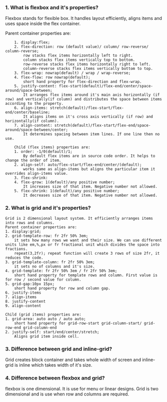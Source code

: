 ### 1. What is flexbox and it's properties?
Flexbox stands for flexible box. It handles layout efficiently, aligns items and uses space inside the flex container.
        
Parent container properties are:
        
        1. display:flex;
        2. flex-direction: row (default value)/ column/ row-reverse/ column-reverse;
            row stacks flex items horizontally left to right.
            column stacks flex items vertically top to bottom.
            row-reverse stacks flex items horizontally right to left.
            column-reverse stacks flex items vertically bottom to top.
        3. flex-wrap: nowrap(default) / wrap / wrap-reverse;
        4. flex-flow: row nowrap(default);
            short hand property for flex-direction and flex-wrap.
        5. justify-content: flex-start(default)/flex-end/center/space-around/space-between;
            It arranges flex items around it's main axis horizontally (if row) and vertically(if column) and distributes the space between items according to the property.
        6. align-items: stretch(default)/flex-start/flex-end/center/baseline;
            It aligns items on it's cross axis vertically (if row) and horizontally(if column).
        7. align-content: stretch(default)/flex-start/flex-end/space-around/space-between/center;
            It determines spacing between item lines. If one line then no use.
        
        Child (flex items) properties are:
        1. order: -1/0(default)/1;
            By default flex items are in source code order. It helps to change the order of item.
        2. align-self: auto/flex-start/flex-end/center/(default);
            works same as align-items but aligns the particular item it overrides align-items value.
        3. flex-shrink:
        4. flex-grow: 1(default)/any positive number;
            It increases size of that item. Negative number not allowed.
        5. flex-shrink: 1(default)/any positive number;
            It decreases size of that item. Negative number not allowed.


### 2. What is grid and it's properties?
    Grid is 2 dimensional layout system. It efficiently arranges items into rows and columns.
    Parent container properties are:
    1. display:grid;
    2. grid-template-row: fr 2fr 50% 3em;
        it sets how many rows we want and their size. We can use different units like em,%,px or fr fractional unit which divides the space into fractions.
        repeat(3,2fr); repeat function will create 3 rows of size 2fr, it reduces the code.
    3. grid-template-column: fr 2fr 50% 3em;
        it sets no of columns and it's size.
    4. grid-template: fr 2fr 50% 3em / fr 2fr 50% 3em;
        short hand property for template rows and column. First value is for row / second value for column.
    5. grid-gap:10px 15px;
        short hand property for row and column gap.
    6. justify-items
    7. align-items
    8. justify-content
    9. align-content

    Child (grid items) properties are:
    1. grid-area: auto auto / auto auto;
        short hand property for grid-row-start grid-column-start/ grid-row-end grid-column-end
    2. justify-self: start/end/center/stretch;
        Aligns grid item inside cell.

        
### 3. Difference between grid and inline-grid?
Grid creates block container and takes whole width of screen and inline-grid is inline which takes width of it's size.


### 4. Difference between flexbox and grid?
flexbox is one dimensional. It is use for menu or linear designs.
Grid is two dimensional and is use when row and columns are required.